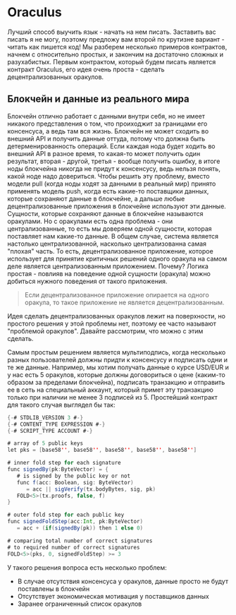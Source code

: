 # Oraculus

Лучший способ выучить язык - начать на нем писать. Заставить вас писать я не могу, поэтому предложу вам второй по крутизне вариант - читать как пишется код! Мы разберем несколько примеров контрактов, начнем с относительно простых, и закончим на достаточно сложных и разухабистых. Первым контрактом, который будем писать является контракт Oraculus, его идея очень проста - сделать децентрализованных оракулов.

## Блокчейн и данные из реального мира

Блокчейн отлично работает с данными внутри себя, но не имеет никакого представления о том, что проиходжит за границами его консенсуса, а ведь там вся жизнь. Блокчейн не может сходить во внешний API и получить данные оттуда, потому что должна быть детерменированность операций. Если каждая нода будет ходить во внешний API в разное время, то какая-то может получить один результат, вторая - другой, третья - вообще получить ошибку, в итоге ноды блокчейна никогда не придут к консенсусу, ведь нельзя понять, какой ноде надо довериться. Чтобы решить эту проблему, вместо модели pull (когда ноды ходят за данными в реальный мир) принято применять модель push, когда есть какие-то поставщики данных, которые сохраняют данные в блокчейне, а дальше любые децентрализованные приложения в блокчейне используют эти данные. Сущности, которые сохраняют данные в блокчейне называются оракулами. Но с оракулами есть одна проблема - они централизованные, то есть мы доверяем одной сущности, которая поставляет нам какие-то данные. В общем случае, система является настолько централизованной, насколько централизованна самая "плохая" часть. То есть, децентрализованное приложение, которое использует для принятие критичных решений одного оракула на самом деле является централизованным приложением. Почему? Логика простая - повлияв на поведение одной сущности (оракула) можно добиться нужного поведения от такого приложения.

> Если децентрализованное приложение опирается на одного оракула, то такое приложение не является децентрализованным.

Идея сделать децентрализованных оракулов лежит на поверхности, но простого решения у этой проблемы нет, поэтому ее часто называют "проблемой оракулов". Давайте рассмотрим, что можно с этим сделать.

Самым простым решением является мультиподпись, когда нескольько разных пользователей должны придти к консенсусу и подписать одни и те же данные. Например, мы хотим получать данные о курсе USD/EUR и у нас есть 5 оракулов, которые должны договориться о цене (каким-то образом за пределами блокчейна), подписать транзакцию и отправить ее в сеть на специальный аккаунт, который примет эту транзакцию только при наличии не менее 3 подписей из 5. Простейший контракт для такого случая выглядел бы так:

```scala
{-# STDLIB_VERSION 3 #-}
{-# CONTENT_TYPE EXPRESSION #-}
{-# SCRIPT_TYPE ACCOUNT #-}

# array of 5 public keys
let pks = [base58'', base58'', base58'', base58'', base58'']

# inner fold step for each signature
func signedBy(pk:ByteVector) = {
   # is signed by the public key or not
   func f(acc: Boolean, sig: ByteVector)
      = acc || sigVerify(tx.bodyBytes, sig, pk)
   FOLD<5>(tx.proofs, false, f)
}

# outer fold step for each public key
func signedFoldStep(acc:Int, pk:ByteVector)
   = acc + (if(signedBy(pk)) then 1 else 0)

# comparing total number of correct signatures
# to required number of correct signatures
FOLD<5>(pks, 0, signedFoldStep) >= 3
```

У такого решения вопроса есть несколько проблем:

- В случае отсутствия консенсуса у оракулов, данные просто не будут поставлены в блокчейн
- Отсутствует экономическая мотивация у поставщиков данных
- Заранее ограниченный список оракулов

